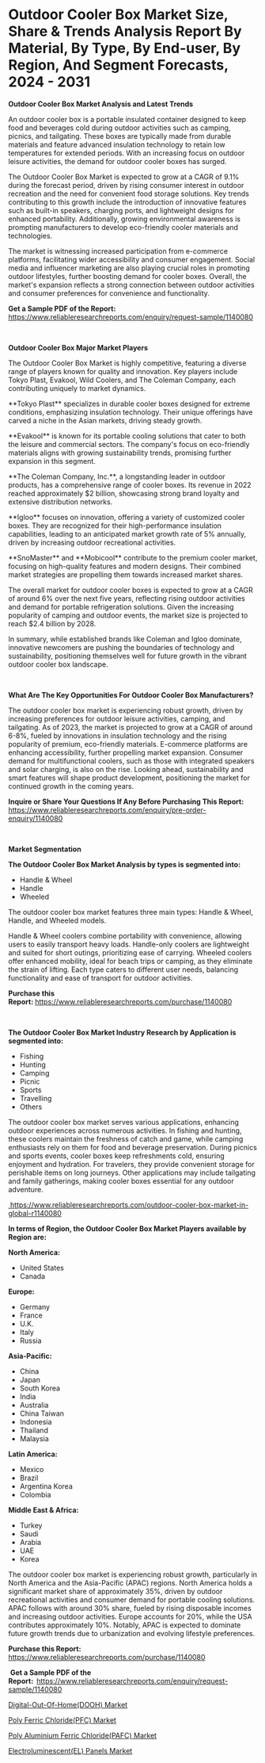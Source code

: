 <p><h1>Outdoor Cooler Box Market Size, Share & Trends Analysis Report By Material, By Type, By End-user, By Region, And Segment Forecasts, 2024 - 2031</h1></p><p><strong>Outdoor Cooler Box Market Analysis and Latest Trends</strong></p>
<p><p>An outdoor cooler box is a portable insulated container designed to keep food and beverages cold during outdoor activities such as camping, picnics, and tailgating. These boxes are typically made from durable materials and feature advanced insulation technology to retain low temperatures for extended periods. With an increasing focus on outdoor leisure activities, the demand for outdoor cooler boxes has surged.</p><p>The Outdoor Cooler Box Market is expected to grow at a CAGR of 9.1% during the forecast period, driven by rising consumer interest in outdoor recreation and the need for convenient food storage solutions. Key trends contributing to this growth include the introduction of innovative features such as built-in speakers, charging ports, and lightweight designs for enhanced portability. Additionally, growing environmental awareness is prompting manufacturers to develop eco-friendly cooler materials and technologies.</p><p>The market is witnessing increased participation from e-commerce platforms, facilitating wider accessibility and consumer engagement. Social media and influencer marketing are also playing crucial roles in promoting outdoor lifestyles, further boosting demand for cooler boxes. Overall, the market's expansion reflects a strong connection between outdoor activities and consumer preferences for convenience and functionality.</p></p>
<p><strong>Get a Sample PDF of the Report:&nbsp;</strong> <a href="https://www.reliableresearchreports.com/enquiry/request-sample/1140080?utm_campaign=11&utm_medium=2&utm_source=Github&utm_content=ia&utm_term=28122024&utm_id=outdoor-cooler-box">https://www.reliableresearchreports.com/enquiry/request-sample/1140080</a></p>
<p>&nbsp;</p>
<p><strong>Outdoor Cooler Box Major Market Players</strong></p>
<p><p>The Outdoor Cooler Box Market is highly competitive, featuring a diverse range of players known for quality and innovation. Key players include Tokyo Plast, Evakool, Wild Coolers, and The Coleman Company, each contributing uniquely to market dynamics.</p><p>**Tokyo Plast** specializes in durable cooler boxes designed for extreme conditions, emphasizing insulation technology. Their unique offerings have carved a niche in the Asian markets, driving steady growth.</p><p>**Evakool** is known for its portable cooling solutions that cater to both the leisure and commercial sectors. The company's focus on eco-friendly materials aligns with growing sustainability trends, promising further expansion in this segment.</p><p>**The Coleman Company, Inc.**, a longstanding leader in outdoor products, has a comprehensive range of cooler boxes. Its revenue in 2022 reached approximately $2 billion, showcasing strong brand loyalty and extensive distribution networks.</p><p>**Igloo** focuses on innovation, offering a variety of customized cooler boxes. They are recognized for their high-performance insulation capabilities, leading to an anticipated market growth rate of 5% annually, driven by increasing outdoor recreational activities.</p><p>**SnoMaster** and **Mobicool** contribute to the premium cooler market, focusing on high-quality features and modern designs. Their combined market strategies are propelling them towards increased market shares.</p><p>The overall market for outdoor cooler boxes is expected to grow at a CAGR of around 6% over the next five years, reflecting rising outdoor activities and demand for portable refrigeration solutions. Given the increasing popularity of camping and outdoor events, the market size is projected to reach $2.4 billion by 2028.</p><p>In summary, while established brands like Coleman and Igloo dominate, innovative newcomers are pushing the boundaries of technology and sustainability, positioning themselves well for future growth in the vibrant outdoor cooler box landscape.</p></p>
<p>&nbsp;</p>
<p><strong>What Are The Key Opportunities For Outdoor Cooler Box Manufacturers?</strong></p>
<p><p>The outdoor cooler box market is experiencing robust growth, driven by increasing preferences for outdoor leisure activities, camping, and tailgating. As of 2023, the market is projected to grow at a CAGR of around 6-8%, fueled by innovations in insulation technology and the rising popularity of premium, eco-friendly materials. E-commerce platforms are enhancing accessibility, further propelling market expansion. Consumer demand for multifunctional coolers, such as those with integrated speakers and solar charging, is also on the rise. Looking ahead, sustainability and smart features will shape product development, positioning the market for continued growth in the coming years.</p></p>
<p><strong>Inquire or Share Your Questions If Any Before Purchasing This Report:</strong> <a href="https://www.reliableresearchreports.com/enquiry/pre-order-enquiry/1140080?utm_campaign=11&utm_medium=2&utm_source=Github&utm_content=ia&utm_term=28122024&utm_id=outdoor-cooler-box">https://www.reliableresearchreports.com/enquiry/pre-order-enquiry/1140080</a></p>
<p>&nbsp;</p>
<p><strong>Market Segmentation</strong></p>
<p><strong>The Outdoor Cooler Box Market Analysis by types is segmented into:</strong></p>
<p><ul><li>Handle & Wheel</li><li>Handle</li><li>Wheeled</li></ul></p>
<p><p>The outdoor cooler box market features three main types: Handle & Wheel, Handle, and Wheeled models. </p><p>Handle & Wheel coolers combine portability with convenience, allowing users to easily transport heavy loads. Handle-only coolers are lightweight and suited for short outings, prioritizing ease of carrying. Wheeled coolers offer enhanced mobility, ideal for beach trips or camping, as they eliminate the strain of lifting. Each type caters to different user needs, balancing functionality and ease of transport for outdoor activities.</p></p>
<p><strong>Purchase this Report:&nbsp;</strong><a href="https://www.reliableresearchreports.com/purchase/1140080?utm_campaign=11&utm_medium=2&utm_source=Github&utm_content=ia&utm_term=28122024&utm_id=outdoor-cooler-box">https://www.reliableresearchreports.com/purchase/1140080</a></p>
<p>&nbsp;</p>
<p><strong>The Outdoor Cooler Box Market Industry Research by Application is segmented into:</strong></p>
<p><ul><li>Fishing</li><li>Hunting</li><li>Camping</li><li>Picnic</li><li>Sports</li><li>Travelling</li><li>Others</li></ul></p>
<p><p>The outdoor cooler box market serves various applications, enhancing outdoor experiences across numerous activities. In fishing and hunting, these coolers maintain the freshness of catch and game, while camping enthusiasts rely on them for food and beverage preservation. During picnics and sports events, cooler boxes keep refreshments cold, ensuring enjoyment and hydration. For travelers, they provide convenient storage for perishable items on long journeys. Other applications may include tailgating and family gatherings, making cooler boxes essential for any outdoor adventure.</p></p>
<p><a href="https://www.reliableresearchreports.com/outdoor-cooler-box-market-in-global-r1140080?utm_campaign=11&utm_medium=2&utm_source=Github&utm_content=ia&utm_term=28122024&utm_id=outdoor-cooler-box">&nbsp;https://www.reliableresearchreports.com/outdoor-cooler-box-market-in-global-r1140080</a></p>
<p><strong>In terms of Region, the Outdoor Cooler Box Market Players available by Region are:</strong></p>
<p>
    <p> <strong> North America: </strong>
        <ul>
            <li>United States</li>
            <li>Canada</li>
        </ul>
        </p> 
    <p> <strong> Europe: </strong>
        <ul>
            <li>Germany</li>
            <li>France</li>
            <li>U.K.</li>
            <li>Italy</li>
            <li>Russia</li>
        </ul>
        </p> 
    <p> <strong> Asia-Pacific: </strong>
        <ul>
            <li>China</li>
            <li>Japan</li>
            <li>South Korea</li>
            <li>India</li>
            <li>Australia</li>
            <li>China Taiwan</li>
            <li>Indonesia</li>
            <li>Thailand</li>
            <li>Malaysia</li>
        </ul>
        </p> 
    <p> <strong> Latin America: </strong>
        <ul>
            <li>Mexico</li>
            <li>Brazil</li>
            <li>Argentina Korea</li>
            <li>Colombia</li>
        </ul>
        </p> 
    <p> <strong> Middle East & Africa: </strong>
        <ul>
            <li>Turkey</li>
            <li>Saudi</li>
            <li>Arabia</li>
            <li>UAE</li>
            <li>Korea</li>
        </ul>
    </p>
    </p>
<p><p>The outdoor cooler box market is experiencing robust growth, particularly in North America and the Asia-Pacific (APAC) regions. North America holds a significant market share of approximately 35%, driven by outdoor recreational activities and consumer demand for portable cooling solutions. APAC follows with around 30% share, fueled by rising disposable incomes and increasing outdoor activities. Europe accounts for 20%, while the USA contributes approximately 10%. Notably, APAC is expected to dominate future growth trends due to urbanization and evolving lifestyle preferences.</p></p>
<p><strong>Purchase this Report: </strong><a href="https://www.reliableresearchreports.com/purchase/1140080?utm_campaign=11&utm_medium=2&utm_source=Github&utm_content=ia&utm_term=28122024&utm_id=outdoor-cooler-box">https://www.reliableresearchreports.com/purchase/1140080</a></p>
<p>&nbsp;<strong>Get a Sample PDF of the Report:&nbsp;&nbsp;</strong><a href="https://www.reliableresearchreports.com/enquiry/request-sample/1140080?utm_campaign=11&utm_medium=2&utm_source=Github&utm_content=ia&utm_term=28122024&utm_id=outdoor-cooler-box">https://www.reliableresearchreports.com/enquiry/request-sample/1140080</a></p>
<p><strong></strong></p>
<p><p><a href="https://github.com/ChiragRp1/Market-Research-Report-List-6/blob/main/digital-out-of-homedooh-market.md?utm_campaign=11&utm_medium=2&utm_source=Github&utm_content=ia&utm_term=28122024&utm_id=outdoor-cooler-box">Digital-Out-Of-Home(DOOH) Market</a></p><p><a href="https://github.com/gukenneth26571/Market-Research-Report-List-1/blob/main/poly-ferric-chloridepfc-market.md?utm_campaign=11&utm_medium=2&utm_source=Github&utm_content=ia&utm_term=28122024&utm_id=outdoor-cooler-box">Poly Ferric Chloride(PFC) Market</a></p><p><a href="https://github.com/stillsfloria19981/Market-Research-Report-List-1/blob/main/poly-aluminium-ferric-chloridepafc-market.md?utm_campaign=11&utm_medium=2&utm_source=Github&utm_content=ia&utm_term=28122024&utm_id=outdoor-cooler-box">Poly Aluminium Ferric Chloride(PAFC) Market</a></p><p><a href="https://github.com/triattwood9919/Market-Research-Report-List-1/blob/main/electroluminescentel-panels-market.md?utm_campaign=11&utm_medium=2&utm_source=Github&utm_content=ia&utm_term=28122024&utm_id=outdoor-cooler-box">Electroluminescent(EL) Panels Market</a></p></p>